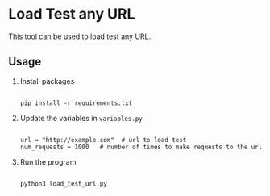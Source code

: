# Load Test any URL

This tool can be used to load test any URL.


## Usage

 1. Install packages
	```
	
	pip install -r requirements.txt
	
	```

2. Update the variables in `variables.py`
	```
	
	url = "http://example.com"  # url to load test
	num_requests = 1000   # number of times to make requests to the url
	
	```

3. Run the program
	```
	
	python3 load_test_url.py
	
	```

